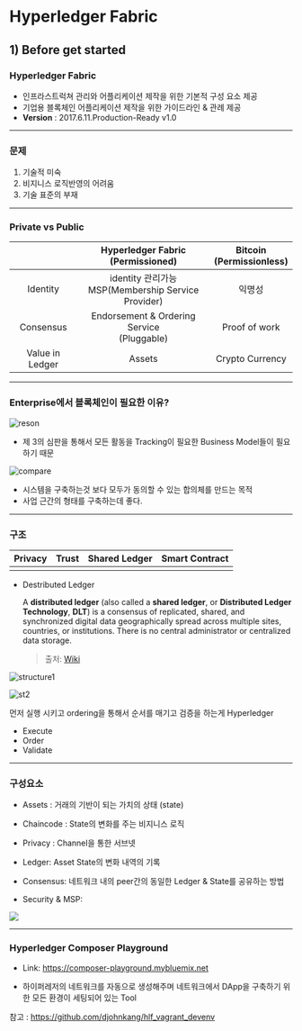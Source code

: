 # Hyperledger Fabric

## 1) Before get started

### Hyperledger Fabric

- 인프라스트럭쳐 관리와 어플리케이션 제작을 위한 기본적 구성 요소 제공
- 기업용 블록체인 어플리케이션 제작을 위한 가이드라인 & 관례 제공
- **Version** : 2017.6.11.Production-Ready v1.0

---

### 문제

1. 기술적 미숙
2. 비지니스 로직반영의 어려움
3. 기술 표준의 부재

---

### Private vs Public

|                 |          Hyperledger Fabric<br />(Permissioned)          | Bitcoin<br />(Permissionless) |
| :-------------: | :------------------------------------------------------: | :---------------------------: |
|    Identity     | identity 관리가능<br /> MSP(Membership Service Provider) |            익명성             |
|    Consensus    |     Endorsement & Ordering Service<br />(Pluggable)      |         Proof of work         |
| Value in Ledger |                          Assets                          |        Crypto Currency        |

---

### Enterprise에서 블록체인이 필요한 이유?

![reson](https://image.slidesharecdn.com/blockchain-hyerledger-fabricv02-180323071019/95/blockchain-hyperledger-fabric-3-638.jpg)

- 제 3의 심판을 통해서 모든 활동을 Tracking이 필요한 Business Model들이 필요하기 때문

![compare](https://cdn-images-1.medium.com/max/639/1*JehyCna7NXyS-w-UYDpSdA.jpeg)

- 시스템을 구축하는것 보다 모두가 동의할 수 있는 합의체를 만드는 목적
- 사업 근간의 형태를 구축하는데 좋다.

---

### 구조

| Privacy | Trust | Shared Ledger | Smart Contract |
| ------- | ----- | ------------- | -------------- |
|         |       |               |                |

- Destributed Ledger

  A **distributed ledger** (also called a **shared ledger**, or **Distributed Ledger Technology**, **DLT**) is a consensus of replicated, shared, and synchronized digital data geographically spread across multiple sites, countries, or institutions. There is no central administrator or centralized data storage.

  > 출처: [Wiki](https://en.wikipedia.org/wiki/Distributed_ledger)

![structure1](https://cdn-images-1.medium.com/max/1182/0*Blz6yYjORY-E1LVB.png)

![st2](https://www.oreilly.com/library/view/hands-on-blockchain-with/9781788994521/assets/11a7fc5b-adad-4f72-8dc2-91a6ace8a30a.png)

먼저 실행 시키고 ordering을 통해서 순서를 매기고 검증을 하는게 Hyperledger

- Execute
- Order
- Validate

---

### 구성요소

- Assets : 거래의 기반이 되는 가치의 상태 (state)
- Chaincode :  State의 변화를 주는 비지니스 로직

- Privacy : Channel을 통한 서브넷
- Ledger: Asset State의 변화 내역의 기록
- Consensus: 네트워크 내의 peer간의 동일한 Ledger & State를 공유하는 방법
- Security & MSP: 

![](https://image.slidesharecdn.com/blockchain-hyerledger-fabricbangkokv05-180404044852/95/blockchain-hyper-ledger-fabric-bangkok-conference-13-638.jpg)

---

### Hyperledger Composer Playground

- Link: <https://composer-playground.mybluemix.net>

- 하이퍼레저의 네트워크를 자동으로 생성해주며 네트워크에서 DApp을 구축하기 위한 모든 환경이 세팅되어 있는 Tool 








































참고 : <https://github.com/djohnkang/hlf_vagrant_devenv>